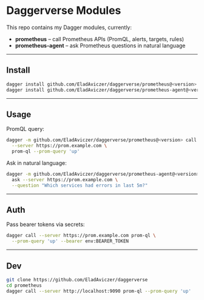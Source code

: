 # Daggerverse Modules

This repo contains my Dagger modules, currently:

* **prometheus** – call Prometheus APIs (PromQL, alerts, targets, rules)
* **prometheus-agent** – ask Prometheus questions in natural language

---

## Install

```bash
dagger install github.com/EladAviczer/daggerverse/prometheus@<version>
dagger install github.com/EladAviczer/daggerverse/prometheus-agent@<version>
```

---

## Usage

PromQL query:

```bash
dagger -m github.com/EladAviczer/daggerverse/prometheus@<version> call \
  --server https://prom.example.com \
  prom-ql --prom-query 'up'
```

Ask in natural language:

```bash
dagger -m github.com/EladAviczer/daggerverse/prometheus-agent@<version> call \
  ask --server https://prom.example.com \
  --question "Which services had errors in last 5m?"
```

---

## Auth

Pass bearer tokens via secrets:

```bash
dagger call --server https://prom.example.com prom-ql \
  --prom-query 'up' --bearer env:BEARER_TOKEN
```

---

## Dev

```bash
git clone https://github.com/EladAviczer/daggerverse
cd prometheus
dagger call --server http://localhost:9090 prom-ql --prom-query 'up'
```
